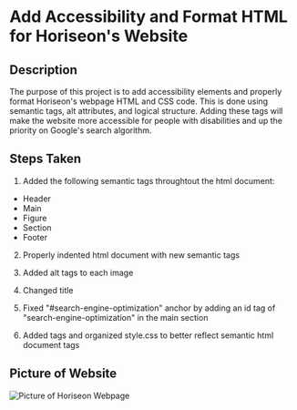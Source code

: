# Add Accessibility and Format HTML for Horiseon's Website

## Description

The purpose of this project is to add accessibility elements and properly format Horiseon's webpage HTML and CSS code.  This is done using semantic tags, alt attributes, and logical structure.  Adding these tags will make the website more accessible for people with disabilities and up the priority on Google's search algorithm.    

## Steps Taken

1.  Added the following semantic tags throughtout the html document:
* Header
* Main
* Figure
* Section
* Footer

2. Properly indented html document with new semantic tags

3. Added alt tags to each image

4. Changed title

5. Fixed "#search-engine-optimization" anchor by adding an id tag of "search-engine-optimization" in the main section

6. Added tags and organized style.css to better reflect semantic html document tags

## Picture of Website

![Picture of Horiseon Webpage](./assets/images/01-challenge-readme.png)
